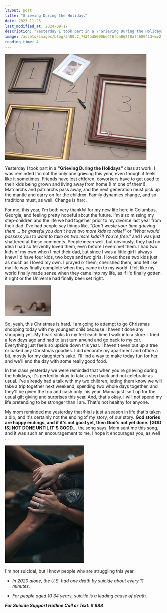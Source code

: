 ```yaml
---
layout: post
title: "Grieving During the Holidays"
date: 2023-11-25
last_modified_at: 2024-09-17
description: "Yesterday I took part in a \"Grieving During the Holidays\" class at work. I was reminded I'm not the only one grieving this year, even though it feels like it sometimes. Friends ha…"
image: /assets/images/blog/3400c2_7434bd5600be4f6fba862f8af4680413~mv2.png
reading_time: 4
---
```


![ree](/assets/images/blog/3400c2_7434bd5600be4f6fba862f8af4680413~mv2.png)

Yesterday I took part in a **"Grieving During the Holidays"** class at work. I was reminded I'm not the only one grieving this year, even though it feels like it sometimes. Friends have lost children, coworkers have to get used to their kids being grown and living away from home (I'm one of them!). Matriarchs and patriarchs pass away, and the next generation must pick up the mantle and carry on for the children. Family dynamics change, and so traditions must, as well. Change is hard.

For me, this year, I'm both very thankful for my new life here in Columbus, Georgia, and feeling pretty hopeful about the future. I'm also missing my step-children and the life we had together prior to my divorce last year from their dad. I've had people say things like, _"Don't waste your time grieving them ... be grateful you don't have two more kids to raise!"_ or _"What would possess you to want to take on two more kids?!! You're free."_ and I was just shattered at these comments. People mean well, but obviously, they had no idea I had so fervently loved them, even before I even met them. I had two kids of my own when I met their dad, but since I was a little girl I always knew I'd have four kids, two boys and two girls. I loved those two kids just as much as I loved my own. I prayed or them, cherished them, and felt like my life was finally complete when they came in to my world. I felt like my world finally made sense when they came into my life, as if I'd finally gotten it right or the Universe had finally been set right.

![ree](/assets/images/blog/11062b_5d8aa6090a8d480bb886af39e9858d92~mv2.jpg)

So, yeah, this Christmas is hard. I am going to attempt to go Christmas shopping today with my youngest child because I haven't done any shopping yet. My heart sinks to my feet each time I walk into a store. I tried a few days ago and had to just turn around and go back to my car. Everything just feels so upside down this year. I haven't even put up a tree or baked any Christmas goodies. I did decorate my apartment and office a bit, mostly for my daughter's sake. I'll find a way to make today fun for her, and we'll end the day with some really good food.

In the class yesterday we were reminded that when you're grieving during the holidays, it's perfectly okay to take a step back and not celebrate as usual. I've already had a talk with my two children, letting them know we will take a trip together next weekend, spending two whole days together, and they'll be given the trip and cash only this year. Mama just isn't up for the usual gift giving and surprises this year. And, that's okay. I will not spend my life pretending to be stronger than I am. That's not healthy for anyone.

My mom reminded me yesterday that this is just a season in life that's taken a dip, and it's certainly not the ending of my story, of our story. **God stories are happy endings, and if it's not good yet, then God's not yet done.** **\[GOD IS\] NOT DONE UNTIL IT'S GOOD...** the song says. Mom sent me this song, and it was such an encouragement to me, I hope it encourages you, as well ...

![ree](/assets/images/blog/nsplsh_5f2d707259454566307634~mv2_d_4480_6720_s_4_2.jpg)

I'm not suicidal, but I know people who are struggling this year.

*   _In 2020 alone, the U.S. had one death by suicide about every 11 minutes._
    
*   _For people aged 10  34 years, suicide is a leading cause of death._
    

**_For Suicide Support Hotline Call or Text: # 988_**
